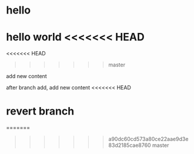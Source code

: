 # hello
hello world
<<<<<<< HEAD
=======
<<<<<<< HEAD
>>>>>>> master

add new content

after branch add, add new content
<<<<<<< HEAD

revert branch
=======
=======
>>>>>>> a90dc60cd573a80ce22aae9d3e83d2185cae8760
>>>>>>> master
